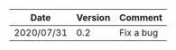 | Date | Version | Comment |
| ------------- | ------------- | ------------- |
| 2020/07/31 | 0.2 | Fix a bug |
